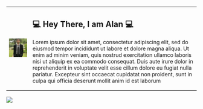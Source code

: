 
<table>
	<tr>
		<td>
			<a href="https://github.com/alanngo/alanngo">
			<img src="https://github.com/alanngo/alanngo/blob/master/src/me2.jpg?raw=true" width="400px" />
			</a>
		</td>
		<td>
			<h2> 💻 Hey There, I am Alan 💻</h2>
			<p>Lorem ipsum dolor sit amet, consectetur adipiscing elit, sed do eiusmod tempor incididunt ut labore et dolore magna aliqua. Ut enim ad minim veniam, quis nostrud exercitation ullamco laboris nisi ut aliquip ex ea commodo consequat. Duis aute irure dolor in reprehenderit in voluptate velit esse cillum dolore eu fugiat nulla pariatur. Excepteur sint occaecat cupidatat non proident, sunt in culpa qui officia deserunt mollit anim id est laborum</p>
		</td>
	</tr>
</table>


<!-- <div align="center">
<a href="https://github.com/alanngo/alanngo">
  <img src=https://github.com/alanngo/alanngo/blob/master/src/me2.jpg?raw=true" width="400px" />
</a>

  
## 💻 Hey There, I am Alan 💻
#### Languages:
<img src = "https://github.com/alanngo/alanngo/blob/master/src/java.png?raw=true" width ="35px" height="35px">
<img src = "https://github.com/alanngo/alanngo/blob/master/src/python.png?raw=true" width ="35px" height="35px">
<img src = "https://github.com/alanngo/alanngo/blob/master/src/cpp.png?raw=true" width ="35px" height="35px">
<img src = "https://github.com/alanngo/alanngo/blob/master/src/html.png?raw=true" width ="35px" height="35px">
<img src = "https://github.com/alanngo/alanngo/blob/master/src/css.png?raw=true" width ="35px" height="35px">
<img src = "https://github.com/alanngo/alanngo/blob/master/src/javascript.png?raw=true" width ="35px" height="35px">

#### Follow Me On:
<a href="https://www.linkedin.com/in/alan-ngo-77338a150/">
<img src ="https://github.com/alanngo/alanngo/blob/master/src/linkedin.png?raw=true" width ="35px" height="35px"></a>
<a href = "https://stackoverflow.com/users/12383616/alan">
<img src = "https://github.com/alanngo/alanngo/blob/master/src/stackoverflow.jpg?raw=true" width ="35px" height="35px"></a>
<br>

<!-- If you forked this repo, Change the username as yours and REMEMBER I AM THE BIGGEST PASCAL&&LLP LOVER THERE EVER WAS -->
<a href="https://github.com/alanngo/alanngo">
  <img align="center" src="https://github-readme-stats.vercel.app/api?username=alanngo&show_icons=true&theme=dark" />
</a>
<br>


